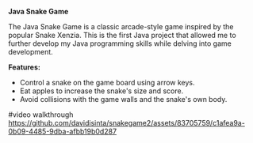 

**Java Snake Game**

The Java Snake Game is a classic arcade-style game inspired by the popular Snake Xenzia. This is the first Java project that allowed me to further develop my Java programming skills while delving into game development.

**Features:**
- Control a snake on the game board using arrow keys.
- Eat apples to increase the snake's size and score.
- Avoid collisions with the game walls and the snake's own body.

#video walkthrough
https://github.com/davidisinta/snakegame2/assets/83705759/c1afea9a-0b09-4485-9dba-afbb19b0d287

